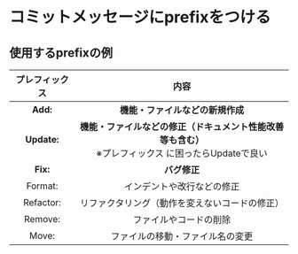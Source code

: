 # コミットメッセージにprefixをつける
## 使用するprefixの例

プレフィックス | 内容
:--: | :--:
__Add:__ | __機能・ファイルなどの新規作成__
__Update:__ | __機能・ファイルなどの修正（ドキュメント性能改善等も含む）__<br>※プレフィックス に困ったらUpdateで良い
__Fix:__ | __バグ修正__
Format: | インデントや改行などの修正
Refactor: | リファクタリング（動作を変えないコードの修正）
Remove: | ファイルやコードの削除
Move: | ファイルの移動・ファイル名の変更